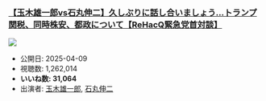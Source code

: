 ### [【玉木雄一郎vs石丸伸二】久しぶりに話し合いましょう…トランプ関税、同時株安、都政について【ReHacQ緊急党首対談】](https://www.youtube.com/watch?v=nhJYpgzPBJU)
[![](https://img.youtube.com/vi/nhJYpgzPBJU/sddefault.jpg)](https://www.youtube.com/watch?v=nhJYpgzPBJU)
-   公開日: 2025-04-09
-   視聴数: 1,262,014
-   **いいね数: 31,064**
-   出演者: [玉木雄一郎](/rehacq_fan/people/玉木雄一郎 "wikilink"), [石丸伸二](/rehacq_fan/people/石丸伸二 "wikilink")
